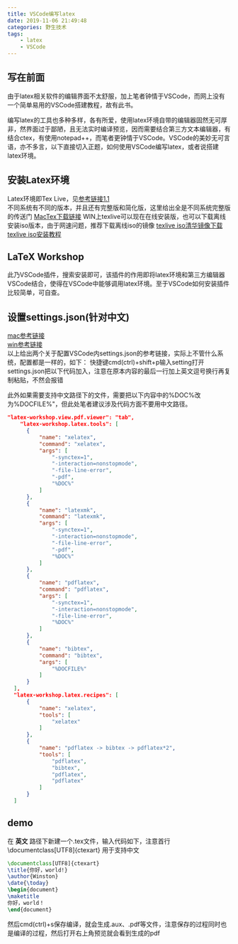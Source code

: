```yaml
---
title: VSCode编写latex
date: 2019-11-06 21:49:48
categories: 野生技术
tags:
    - latex
    - VSCode
---
```



## 写在前面


由于latex相关软件的编辑界面不太舒服，加上笔者钟情于VSCode，而网上没有一个简单易用的VSCode搭建教程，故有此书。

编写latex的工具也多种多样，各有所爱，使用latex环境自带的编辑器固然无可厚非，然界面过于鄙陋，且无法实时编译预览，因而需要结合第三方文本编辑器，有结合ctex，有使用notepad++，而笔者更钟情于VSCode。VSCode的美妙无可言语，亦不多言，以下直接切入正题，如何使用VSCode编写latex，或者说搭建latex环境。

<!-- more-->
## 安装Latex环境
Latex环境即Tex Live，见[参考链接1.1](https://www.tug.org/texlive/)  
不同系统有不同的版本，并且还有完整版和简化版，这里给出全是不同系统完整版的传送门
[MacTex下载链接](http://www.tug.org/mactex/mactex-download.html)
WIN上texlive可以现在在线安装版，也可以下载离线安装iso版本，由于网速问题，推荐下载离线iso的镜像
[texlive iso清华镜像下载](https://mirrors.tuna.tsinghua.edu.cn/ctan/systems/texlive/Images/)
[texlive iso安装教程](https://jingyan.baidu.com/article/4f34706e6e1c85e387b56dae.html)

## LaTeX Workshop
此乃VSCode插件，搜索安装即可，该插件的作用即将latex环境和第三方编辑器VSCode结合，使得在VSCode中能够调用latex环境。至于VSCode如何安装插件比较简单，可自查。
## 设置settings.json(针对中文)
[mac参考链接](https://blog.csdn.net/WinstonLau/article/details/89467446)  
[win参考链接](https://zhuanlan.zhihu.com/p/38178015)  
以上给出两个关于配置VSCode内settings.json的参考链接，实际上不管什么系统，配置都是一样的，如下：
快捷键cmd(ctrl)+shift+p输入setting打开settings.json把以下代码加入，注意在原本内容的最后一行加上英文逗号换行再复制粘贴，不然会报错

此外如果需要支持中文路径下的文件，需要把以下内容中的%DOC%改为%DOCFILE%"，但此处笔者建议涉及代码方面不要用中文路径。

```json
"latex-workshop.view.pdf.viewer": "tab",
    "latex-workshop.latex.tools": [
      {
          "name": "xelatex",
          "command": "xelatex",
          "args": [
              "-synctex=1",
              "-interaction=nonstopmode",
              "-file-line-error",
              "-pdf",
              "%DOC%"
          ]
      },
      {
          "name": "latexmk",
          "command": "latexmk",
          "args": [
              "-synctex=1",
              "-interaction=nonstopmode",
              "-file-line-error",
              "-pdf",
              "%DOC%"
          ]
      },
      {
          "name": "pdflatex",
          "command": "pdflatex",
          "args": [
              "-synctex=1",
              "-interaction=nonstopmode",
              "-file-line-error",
              "%DOC%"
          ]
      },
      {
          "name": "bibtex",
          "command": "bibtex",
          "args": [
              "%DOCFILE%"
          ]
      }
  ],
  "latex-workshop.latex.recipes": [
      {
          "name": "xelatex",
          "tools": [
              "xelatex"
          ]
      },
      {
          "name": "pdflatex -> bibtex -> pdflatex*2",
          "tools": [
              "pdflatex",
              "bibtex",
              "pdflatex",
              "pdflatex"
          ]
      }
  ]
```
## demo
在 __英文__ 路径下新建一个.tex文件，输入代码如下，注意首行\documentclass[UTF8]{ctexart} 用于支持中文
```latex
\documentclass[UTF8]{ctexart} 
\title{你好，world!}
\author{Winston}
\date{\today}
\begin{document}
\maketitle
你好，world！
\end{document}
```
然后cmd(ctrl)+s保存编译，就会生成.aux、.pdf等文件，注意保存的过程同时也是编译的过程，然后打开右上角预览就会看到生成的pdf
